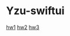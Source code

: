 # Yzu-swiftui
[hw1](https://github.com/AmilyC/Yzu-swiftui/blob/main/hw1.md)
[hw2](https://github.com/AmilyC/Yzu-swiftui/blob/main/HW2.md)
[hw3](https://github.com/AmilyC/Yzu-swiftui/blob/main/HW3.md)

